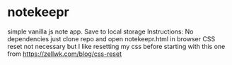 # notekeepr
simple vanilla js note app. Save to local storage
Instructions: No dependencies just clone repo and open notekeepr.html in browser
CSS reset not necessary but I like resetting my css before starting with this one from https://zellwk.com/blog/css-reset
